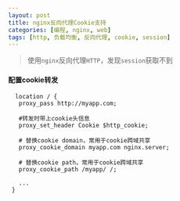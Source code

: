 ```yaml
---
layout: post
title: nginx反向代理Cookie支持
categories: [编程, nginx, web]
tags: [http, 负载均衡, 反向代理, cookie, session]
---
```



> 使用`nginx`反向代理`HTTP`，发现`session`获取不到   

#### 配置cookie转发

```nginx
  location / {
   proxy_pass http://myapp.com;
   
   #转发时带上cookie头信息
   proxy_set_header Cookie $http_cookie;
   
   # 替换cookie domain，常用于cookie跨域共享
   proxy_cookie_domain myapp.com nginx.server;
   
   # 替换cookie path，常用于cookie跨域共享
   proxy_cookie_path /myapp/ /;
   
   ...
 }

```

